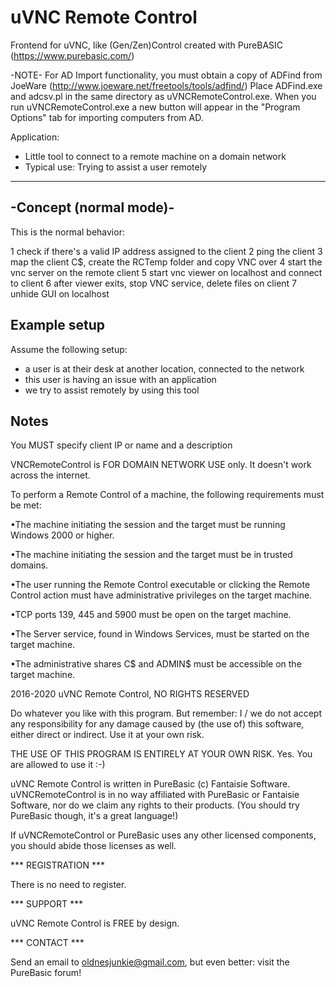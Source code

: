 # uVNC Remote Control
Frontend for uVNC, like (Gen/Zen)Control created with PureBASIC (https://www.purebasic.com/)
 
 -NOTE-
 For AD Import functionality, you must obtain a copy of ADFind from JoeWare (http://www.joeware.net/freetools/tools/adfind/)
 Place ADFind.exe and adcsv.pl in the same directory as uVNCRemoteControl.exe.
 When you run uVNCRemoteControl.exe a new button will appear in the "Program Options" tab for importing computers from AD.

Application:

  - Little tool to connect to a remote machine on a domain network
  - Typical use: Trying to assist a user remotely
  
  -----------------------
-Concept (normal mode)-
-----------------------

This is the normal behavior:

  1 check if there's a valid IP address assigned to the client
  2 ping the client
  3 map the client C$, create the RCTemp folder and copy VNC over
  4 start the vnc server on the remote client
  5 start vnc viewer on localhost and connect to client
  6 after viewer exits, stop VNC service, delete files on client
  7 unhide GUI on localhost

Example setup
-------------

Assume the following setup:

  - a user is at their desk at another location, connected to the network
  - this user is having an issue with an application
  - we try to assist remotely by using this tool

Notes
-----

You MUST specify client IP or name and a description

VNCRemoteControl is FOR DOMAIN NETWORK USE only. It doesn't work across the internet.

To perform a Remote Control of a machine, the following requirements must be met:

•The machine initiating the session and the target must be running Windows 2000 or higher.

•The machine initiating the session and the target must be in trusted domains.

•The user running the Remote Control executable or clicking the Remote Control action must have administrative privileges on the target machine.

•TCP ports 139, 445 and 5900 must be open on the target machine.

•The Server service, found in Windows Services, must be started on the target machine.

•The administrative shares C$ and ADMIN$ must be accessible on the target machine.


2016-2020 uVNC Remote Control, NO RIGHTS RESERVED

Do whatever you like with this program. But remember: I / we do not accept any 
responsibility for any damage caused by (the use of) this software, either direct
or indirect. Use it at your own risk.

THE USE OF THIS PROGRAM IS ENTIRELY AT YOUR OWN RISK. Yes. You are allowed to use
it :-)

uVNC Remote Control is written in PureBasic (c) Fantaisie Software. uVNCRemoteControl is in
no way affiliated with PureBasic or Fantaisie Software, nor do we claim any rights
to their products. (You should try PureBasic though, it's a great language!)

If uVNCRemoteControl or PureBasic uses any other licensed components, you should abide
those licenses as well.


*** REGISTRATION ***

There is no need to register.


*** SUPPORT ***

uVNC Remote Control is FREE by design.


*** CONTACT ***

Send an email to oldnesjunkie@gmail.com, but even better: visit the PureBasic forum!
